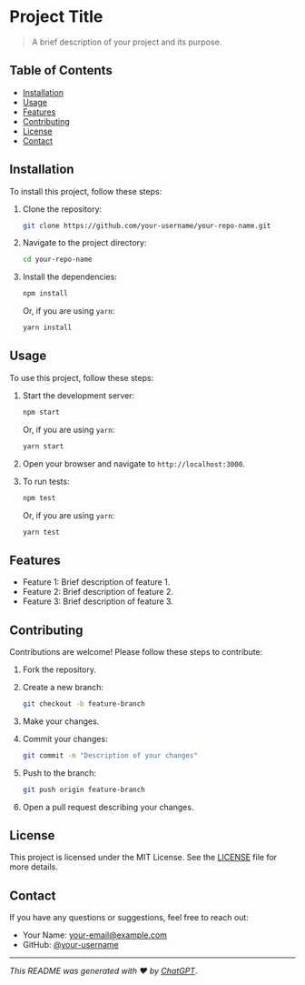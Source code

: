 # Project Title

> A brief description of your project and its purpose.

## Table of Contents

- [Installation](#installation)
- [Usage](#usage)
- [Features](#features)
- [Contributing](#contributing)
- [License](#license)
- [Contact](#contact)

## Installation

To install this project, follow these steps:

1. Clone the repository:
    ```bash
    git clone https://github.com/your-username/your-repo-name.git
    ```

2. Navigate to the project directory:
    ```bash
    cd your-repo-name
    ```

3. Install the dependencies:
    ```bash
    npm install
    ```

    Or, if you are using `yarn`:
    ```bash
    yarn install
    ```

## Usage

To use this project, follow these steps:

1. Start the development server:
    ```bash
    npm start
    ```

    Or, if you are using `yarn`:
    ```bash
    yarn start
    ```

2. Open your browser and navigate to `http://localhost:3000`.

3. To run tests:
    ```bash
    npm test
    ```

    Or, if you are using `yarn`:
    ```bash
    yarn test
    ```

## Features

- Feature 1: Brief description of feature 1.
- Feature 2: Brief description of feature 2.
- Feature 3: Brief description of feature 3.

## Contributing

Contributions are welcome! Please follow these steps to contribute:

1. Fork the repository.
2. Create a new branch:
    ```bash
    git checkout -b feature-branch
    ```

3. Make your changes.
4. Commit your changes:
    ```bash
    git commit -m "Description of your changes"
    ```

5. Push to the branch:
    ```bash
    git push origin feature-branch
    ```

6. Open a pull request describing your changes.

## License

This project is licensed under the MIT License. See the [LICENSE](LICENSE) file for more details.

## Contact

If you have any questions or suggestions, feel free to reach out:

- Your Name: [your-email@example.com](mailto:your-email@example.com)
- GitHub: [@your-username](https://github.com/your-username)

---

*This README was generated with ❤️ by [ChatGPT](https://github.com/openai/chatgpt)*.
